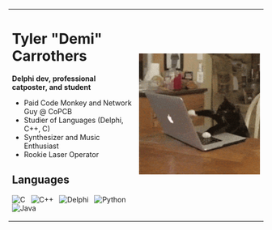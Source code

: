 <table>
  <tr>
    <td>
      <h1>Tyler "Demi" Carrothers</h1>
      <b>Delphi dev, professional catposter, and student</b>
      <ul>
        <li>Paid Code Monkey and Network Guy @ CoPCB</li>
        <li>Studier of Languages (Delphi, C++, C)</li>
        <li>Synthesizer and Music Enthusiast</li>
        <li>Rookie Laser Operator</li>
      </ul>  
     <h2> Languages </h2>
        <p float="left">
  
  ![C](https://img.shields.io/badge/c-%2300599C.svg?style=for-the-badge&logo=c&logoColor=white) &nbsp;
  ![C++](https://img.shields.io/badge/c++-%2300599C.svg?style=for-the-badge&logo=c%2B%2B&logoColor=white) &nbsp;
  ![Delphi](https://img.shields.io/badge/Delphi-CC342D?style=for-the-badge&logo=delphi&logoColor=white) &nbsp;
  ![Python](https://img.shields.io/badge/python-3670A0?style=for-the-badge&logo=python&logoColor=ffdd54) &nbsp;
  ![Java](https://img.shields.io/badge/java-%23ED8B00.svg?style=for-the-badge&logo=openjdk&logoColor=white) &nbsp;
  
</p>
      </td>   
     <td>
      <img src="https://github.com/demicarrothers/images/blob/main/200w.gif?raw=true" width="500" width="500">
     </td>
   </tr>
</table>
